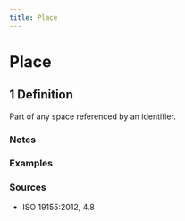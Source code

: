 ```yaml
---
title: Place
---
```


# Place

## 1 Definition

Part of any space referenced by an identifier.

### Notes 

### Examples 

### Sources
- ISO 19155:2012, 4.8
